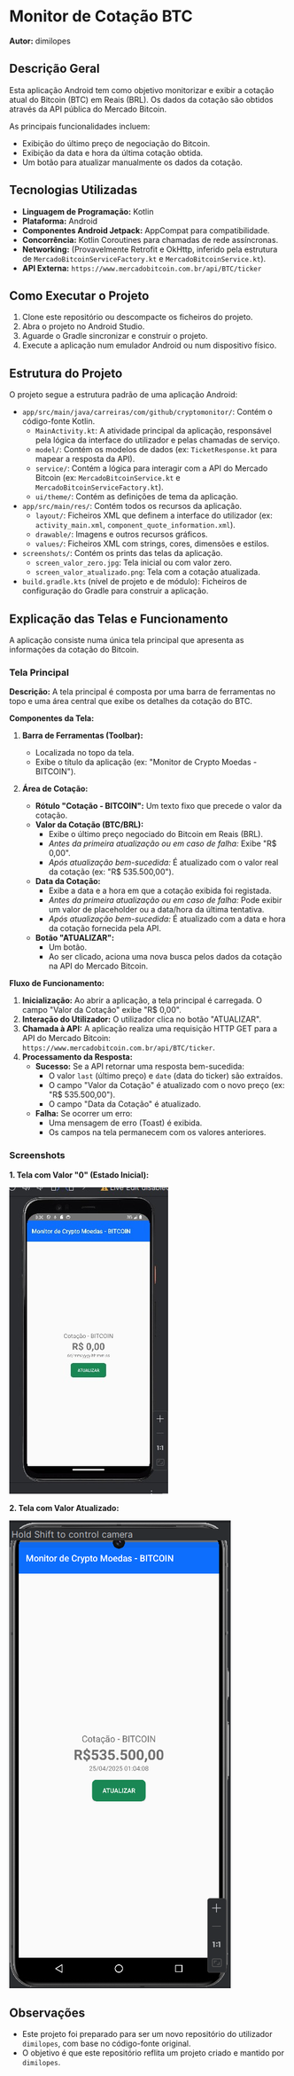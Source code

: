 # Monitor de Cotação BTC

**Autor:** dimilopes

## Descrição Geral

Esta aplicação Android tem como objetivo monitorizar e exibir a cotação atual do Bitcoin (BTC) em Reais (BRL). Os dados da cotação são obtidos através da API pública do Mercado Bitcoin.

As principais funcionalidades incluem:
*   Exibição do último preço de negociação do Bitcoin.
*   Exibição da data e hora da última cotação obtida.
*   Um botão para atualizar manualmente os dados da cotação.

## Tecnologias Utilizadas

*   **Linguagem de Programação:** Kotlin
*   **Plataforma:** Android
*   **Componentes Android Jetpack:** AppCompat para compatibilidade.
*   **Concorrência:** Kotlin Coroutines para chamadas de rede assíncronas.
*   **Networking:** (Provavelmente Retrofit e OkHttp, inferido pela estrutura de `MercadoBitcoinServiceFactory.kt` e `MercadoBitcoinService.kt`).
*   **API Externa:** `https://www.mercadobitcoin.com.br/api/BTC/ticker`

## Como Executar o Projeto

1.  Clone este repositório ou descompacte os ficheiros do projeto.
2.  Abra o projeto no Android Studio.
3.  Aguarde o Gradle sincronizar e construir o projeto.
4.  Execute a aplicação num emulador Android ou num dispositivo físico.

## Estrutura do Projeto

O projeto segue a estrutura padrão de uma aplicação Android:

*   `app/src/main/java/carreiras/com/github/cryptomonitor/`: Contém o código-fonte Kotlin.
    *   `MainActivity.kt`: A atividade principal da aplicação, responsável pela lógica da interface do utilizador e pelas chamadas de serviço.
    *   `model/`: Contém os modelos de dados (ex: `TicketResponse.kt` para mapear a resposta da API).
    *   `service/`: Contém a lógica para interagir com a API do Mercado Bitcoin (ex: `MercadoBitcoinService.kt` e `MercadoBitcoinServiceFactory.kt`).
    *   `ui/theme/`: Contém as definições de tema da aplicação.
*   `app/src/main/res/`: Contém todos os recursos da aplicação.
    *   `layout/`: Ficheiros XML que definem a interface do utilizador (ex: `activity_main.xml`, `component_quote_information.xml`).
    *   `drawable/`: Imagens e outros recursos gráficos.
    *   `values/`: Ficheiros XML com strings, cores, dimensões e estilos.
*   `screenshots/`: Contém os prints das telas da aplicação.
    *   `screen_valor_zero.jpg`: Tela inicial ou com valor zero.
    *   `screen_valor_atualizado.png`: Tela com a cotação atualizada.
*   `build.gradle.kts` (nível de projeto e de módulo): Ficheiros de configuração do Gradle para construir a aplicação.

## Explicação das Telas e Funcionamento

A aplicação consiste numa única tela principal que apresenta as informações da cotação do Bitcoin.

### Tela Principal

**Descrição:**
A tela principal é composta por uma barra de ferramentas no topo e uma área central que exibe os detalhes da cotação do BTC.

**Componentes da Tela:**

1.  **Barra de Ferramentas (Toolbar):**
    *   Localizada no topo da tela.
    *   Exibe o título da aplicação (ex: "Monitor de Crypto Moedas - BITCOIN").

2.  **Área de Cotação:**
    *   **Rótulo "Cotação - BITCOIN":** Um texto fixo que precede o valor da cotação.
    *   **Valor da Cotação (BTC/BRL):**
        *   Exibe o último preço negociado do Bitcoin em Reais (BRL).
        *   *Antes da primeira atualização ou em caso de falha:* Exibe "R$ 0,00".
        *   *Após atualização bem-sucedida:* É atualizado com o valor real da cotação (ex: "R$ 535.500,00").
    *   **Data da Cotação:**
        *   Exibe a data e a hora em que a cotação exibida foi registada.
        *   *Antes da primeira atualização ou em caso de falha:* Pode exibir um valor de placeholder ou a data/hora da última tentativa.
        *   *Após atualização bem-sucedida:* É atualizado com a data e hora da cotação fornecida pela API.
    *   **Botão "ATUALIZAR":**
        *   Um botão.
        *   Ao ser clicado, aciona uma nova busca pelos dados da cotação na API do Mercado Bitcoin.

**Fluxo de Funcionamento:**

1.  **Inicialização:** Ao abrir a aplicação, a tela principal é carregada. O campo "Valor da Cotação" exibe "R$ 0,00".
2.  **Interação do Utilizador:** O utilizador clica no botão "ATUALIZAR".
3.  **Chamada à API:** A aplicação realiza uma requisição HTTP GET para a API do Mercado Bitcoin: `https://www.mercadobitcoin.com.br/api/BTC/ticker`.
4.  **Processamento da Resposta:**
    *   **Sucesso:** Se a API retornar uma resposta bem-sucedida:
        *   O valor `last` (último preço) e `date` (data do ticker) são extraídos.
        *   O campo "Valor da Cotação" é atualizado com o novo preço (ex: "R$ 535.500,00").
        *   O campo "Data da Cotação" é atualizado.
    *   **Falha:** Se ocorrer um erro:
        *   Uma mensagem de erro (Toast) é exibida.
        *   Os campos na tela permanecem com os valores anteriores.

### Screenshots

**1. Tela com Valor "0" (Estado Inicial):**

![Tela com Valor Zero](screenshots/screen_valor_zero.jpg)

**2. Tela com Valor Atualizado:**

![Tela com Valor Atualizado](screenshots/screen_valor_atualizado.png)

## Observações

*   Este projeto foi preparado para ser um novo repositório do utilizador `dimilopes`, com base no código-fonte original.
*   O objetivo é que este repositório reflita um projeto criado e mantido por `dimilopes`.

